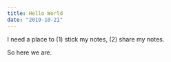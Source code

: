 ```yaml
---
title: Hello World
date: "2019-10-21"
---
```


I need a place to (1) stick my notes, (2) share my notes.

So here we are.
